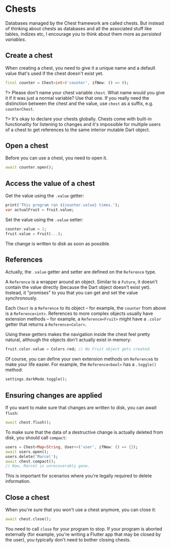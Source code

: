 # Chests

Databases managed by the Chest framework are called chests.
But instead of thinking about chests as databases and all the associated stuff like tables, indizes etc, I encourage you to think about them more as *persisted variables*.

## Create a chest

When creating a chest, you need to give it a unique name and a default value that's used if the chest doesn't exist yet.

```dart
final counter = Chest<int>('counter', ifNew: () => 0);
```

?> Please don't name your chest variable `chest`. What name would you give it if it was just a normal variable? Use that one.
If you really need the distinction between the chest and the value, use `chest` as a suffix, e.g. `counterChest`.

?> It's okay to declare your chests globally. Chests come with built-in functionality for listening to changes and it's impossible for multiple users of a chest to get references to the same interior mutable Dart object.

## Open a chest

Before you can use a chest, you need to open it.

```dart
await counter.open();
```


## Access the value of a chest

Get the value using the `.value` getter:

```dart
print('This program ran ${counter.value} times.');
var actualFruit = fruit.value;
```

Set the value using the `.value` setter:

```dart
counter.value = 2;
fruit.value = Fruit(...);
```

The change is written to disk as soon as possible.

## References

Actually, the `.value` getter and setter are defined on the `Reference` type.

A `Reference` is a wrapper around an object. Similar to a `Future`, it doesn't contain the value directly (because the Dart object doesn't exist yet).
Instead, it "promises" to you that you can get and set the value synchronously.

Each `Chest` is a `Reference` to its object – for example, the `counter` from above is a `Reference<int>`.
References to more complex objects usually have extension methods – for example, a `Reference<Fruit>` might have a `.color` getter that returns a `Reference<Color>`.

Using these getters makes the navigation inside the chest feel pretty natural, although the objects don't actually exist in memory:

```dart
fruit.color.value = Colors.red; // No Fruit object gets created.
```

Of course, you can define your own extension methods on `Reference`s to make your life easier.
For example, the `Reference<bool>` has a `.toggle()` method:

```dart
settings.darkMode.toggle();
```

## Ensuring changes are applied

If you want to make sure that changes are written to disk, you can await `flush`:

```dart
await chest.flush();
```

To make sure that the data of a destructive change is actually deleted from disk, you should call `compact`:

```dart
users = Chest<Map<String, User>>('user', ifNew: () => {});
await users.open();
users.delete('Marcel');
await chest.compact();
// Now, Marcel is unrecoverably gone.
```

This is important for scenarios where you're legally required to delete information.

## Close a chest

When you're sure that you won't use a chest anymore, you can close it:

```dart
await chest.close();
```

You need to call `close` for your program to stop.
If your program is aborted externally (for example, you're writing a Flutter app that may be closed by the user), you typically don't need to bother closing chests.
